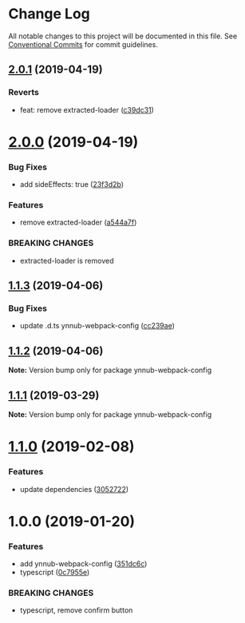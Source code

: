 # Change Log

All notable changes to this project will be documented in this file.
See [Conventional Commits](https://conventionalcommits.org) for commit guidelines.

## [2.0.1](https://github.com/christophehurpeau/ynnub/compare/ynnub-webpack-config@2.0.0...ynnub-webpack-config@2.0.1) (2019-04-19)


### Reverts

* feat: remove extracted-loader ([c39dc31](https://github.com/christophehurpeau/ynnub/commit/c39dc31))





# [2.0.0](https://github.com/christophehurpeau/ynnub/compare/ynnub-webpack-config@1.1.3...ynnub-webpack-config@2.0.0) (2019-04-19)


### Bug Fixes

* add sideEffects: true ([23f3d2b](https://github.com/christophehurpeau/ynnub/commit/23f3d2b))


### Features

* remove extracted-loader ([a544a7f](https://github.com/christophehurpeau/ynnub/commit/a544a7f))


### BREAKING CHANGES

* extracted-loader is removed





## [1.1.3](https://github.com/christophehurpeau/ynnub/compare/ynnub-webpack-config@1.1.2...ynnub-webpack-config@1.1.3) (2019-04-06)


### Bug Fixes

* update .d.ts ynnub-webpack-config ([cc239ae](https://github.com/christophehurpeau/ynnub/commit/cc239ae))





## [1.1.2](https://github.com/christophehurpeau/ynnub/compare/ynnub-webpack-config@1.1.1...ynnub-webpack-config@1.1.2) (2019-04-06)

**Note:** Version bump only for package ynnub-webpack-config





## [1.1.1](https://github.com/christophehurpeau/ynnub/compare/ynnub-webpack-config@1.1.0...ynnub-webpack-config@1.1.1) (2019-03-29)

**Note:** Version bump only for package ynnub-webpack-config





# [1.1.0](https://github.com/christophehurpeau/ynnub/compare/ynnub-webpack-config@1.0.0...ynnub-webpack-config@1.1.0) (2019-02-08)


### Features

* update dependencies ([3052722](https://github.com/christophehurpeau/ynnub/commit/3052722))





# 1.0.0 (2019-01-20)


### Features

* add ynnub-webpack-config ([351dc6c](https://github.com/christophehurpeau/ynnub/commit/351dc6c))
* typescript ([0c7955e](https://github.com/christophehurpeau/ynnub/commit/0c7955e))


### BREAKING CHANGES

* typescript, remove confirm button
